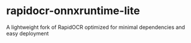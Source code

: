 # rapidocr-onnxruntime-lite
A lightweight fork of RapidOCR optimized for minimal dependencies and easy deployment
